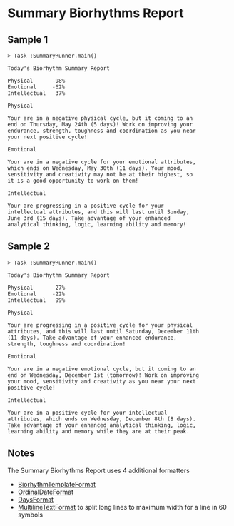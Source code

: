 # Summary Biorhythms Report

## Sample 1

```text
> Task :SummaryRunner.main()

Today's Biorhythm Summary Report

Physical      -98%
Emotional     -62%
Intellectual   37%

Physical

Your are in a negative physical cycle, but it coming to an
end on Thursday, May 24th (5 days)! Work on improving your
endurance, strength, toughness and coordination as you near
your next positive cycle!

Emotional

Your are in a negative cycle for your emotional attributes,
which ends on Wednesday, May 30th (11 days). Your mood,
sensitivity and creativity may not be at their highest, so
it is a good opportunity to work on them!

Intellectual

Your are progressing in a positive cycle for your
intellectual attributes, and this will last until Sunday,
June 3rd (15 days). Take advantage of your enhanced
analytical thinking, logic, learning ability and memory!

```
## Sample 2

```text
> Task :SummaryRunner.main()

Today's Biorhythm Summary Report

Physical       27%
Emotional     -22%
Intellectual   99%

Physical

Your are progressing in a positive cycle for your physical
attributes, and this will last until Saturday, December 11th
(11 days). Take advantage of your enhanced endurance,
strength, toughness and coordination!

Emotional

Your are in a negative emotional cycle, but it coming to an
end on Wednesday, December 1st (tomorrow)! Work on improving
your mood, sensitivity and creativity as you near your next
positive cycle!

Intellectual

Your are in a positive cycle for your intellectual
attributes, which ends on Wednesday, December 8th (8 days).
Take advantage of your enhanced analytical thinking, logic,
learning ability and memory while they are at their peak.
```
## Notes

The Summary Biorhythms Report uses 4 additional formatters
- [BiorhythmTemplateFormat](/src/main/java/lv/id/jc/biorhythm/format/BiorhythmFormat.java)
- [OrdinalDateFormat](/src/main/java/lv/id/jc/biorhythm/format/OrdinalDateFormat.java)
- [DaysFormat](/src/main/java/lv/id/jc/biorhythm/format/DaysFormat.java)
- [MultilineTextFormat](/src/main/java/lv/id/jc/biorhythm/format/MultilineTextFormat.java) to split long lines to maximum width for a line in 60 symbols
